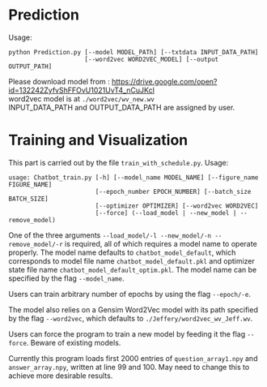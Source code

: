 # Prediction  

Usage:  
```
python Prediction.py [--model MODEL_PATh] [--txtdata INPUT_DATA_PATH]
                     [--word2vec WORD2VEC_MODEL] [--output OUTPUT_PATH]
```
Please download model from : https://drive.google.com/open?id=132242ZyfvShFFOvU1021UvT4_nCuJKcl  
word2vec model is at ```./word2vec/wv_new.wv```  
INPUT_DATA_PATH and OUTPUT_DATA_PATH are assigned by user.  
  
# Training and Visualization

This part is carried out by the file ```train_with_schedule.py```. Usage:

```
usage: Chatbot_train.py [-h] [--model_name MODEL_NAME] [--figure_name FIGURE_NAME]
                        [--epoch_number EPOCH_NUMBER] [--batch_size BATCH_SIZE]
                        [--optimizer OPTIMIZER] [--word2vec WORD2VEC]
                        [--force] (--load_model | --new_model | --remove_model)
```

One of the three arguments ```--load_model/-l --new_model/-n --remove_model/-r``` is required, all of which requires a model name to operate properly. The model name defaults to ```chatbot_model_default```, which corresponds to model file name ```chatbot_model_default.pkl``` and optimizer state file name ```chatbot_model_default_optim.pkl```. The model name can be specified by the flag ```--model_name```. 

Users can train arbitrary number of epochs by using the flag ```--epoch/-e```.

The model also relies on a Gensim Word2Vec model with its path specified by the flag ```--word2vec```, which defaults to ```./Jeffery/word2vec_wv_Jeff.wv```.

Users can force the program to train a new model by feeding it the flag ```--force```. Beware of existing models.

Currently this program loads first 2000 entries of ```question_array1.npy``` and ```answer_array.npy```, written at line 99 and 100. May need to change this to achieve more desirable results.
